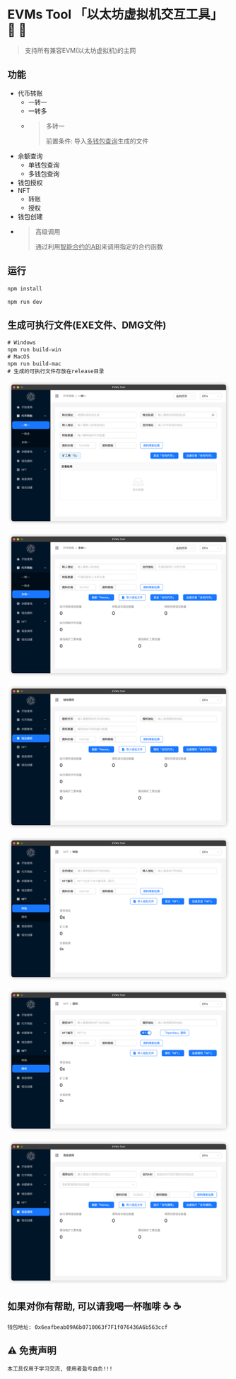 # EVMs Tool 「以太坊虚拟机交互工具」 🔧 🔧
>
> 支持所有兼容EVM(以太坊虚拟机)的主网
>
## 功能

- 代币转账
  - 一转一
  - 一转多
  - > 多转一
    >
    > 前置条件: 导入<u>多钱包查询</u>生成的文件
- 余额查询
  - 单钱包查询
  - 多钱包查询
- 钱包授权
- NFT
  - 转账
  - 授权
- 钱包创建
- > 高级调用
  >
  > 通过利用<u>智能合约的ABI</u>来调用指定的合约函数

## 运行

```shell
npm install
```

```shell
npm run dev
```

## 生成可执行文件(EXE文件、DMG文件)

```shell
# Windows
npm run build-win
# MacOS
npm run build-mac
# 生成的可执行文件存放在release目录
```

![一转一](public/功能截图-01.png "一转一")

![多转一](public/功能截图-02.png "多转一")

![钱包授权](public/功能截图-03.png "钱包授权")

![NFT转账](public/功能截图-04.png "NFT转账")

![NFT授权](public/功能截图-05.png "NFT授权")

![高级调用](public/功能截图-06.png "高级调用")

## 如果对你有帮助, 可以请我喝一杯咖啡 ☕️ ☕️

```shell
钱包地址: 0x6eafbeab09A6b0710063f7F1f076436A6b563ccf
```

## ⚠️ 免责声明

```shell
本工具仅用于学习交流, 使用者盈亏自负!!!
```
